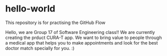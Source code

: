 # hello-world
This repository is for practising the GitHub Flow

Hello,  we are Group 17 of Software Engineering class!!
We are currently creating the prduct CURA-T app. We want to bring value to people through a medical app that helps you to make appointments and look for the best doctor match specially for you. :) 
